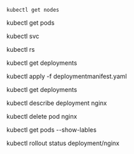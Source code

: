 ```
kubectl get nodes 
```

kubectl get pods

kubectl svc

kubectl rs

kubectl get deployments 

kubectl apply -f deploymentmanifest.yaml

kubectl get deployments

kubectl describe deployment nginx

kubectl delete 	pod nginx

kubectl get pods --show-lables

kubectl rollout status deployment/nginx
